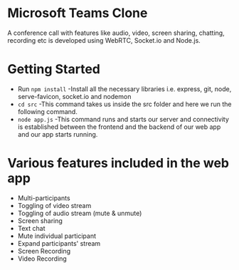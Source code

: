 # Microsoft Teams Clone
A conference call with features like audio, video, screen sharing, chatting, recording etc is developed using WebRTC, Socket.io and Node.js.


# Getting Started
- Run `npm install` 
    -Install all the necessary libraries i.e. express, git, node, serve-favicon, socket.io and nodemon
- `cd src`
    -This command takes us inside the src folder and here we run the following command.
- `node app.js`
    -This command runs and starts our server and connectivity is established between the frontend and the backend of our web app and our app starts running.


# Various features included in the web app
- Multi-participants
- Toggling of video stream
- Toggling of audio stream (mute & unmute)
- Screen sharing
- Text chat
- Mute individual participant
- Expand participants' stream
- Screen Recording
- Video Recording

